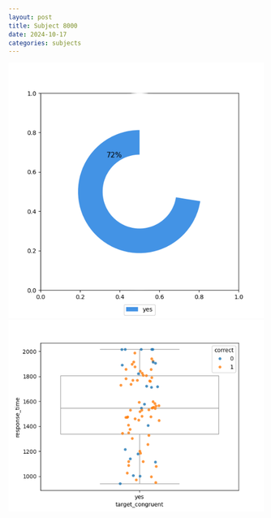 ```yaml
---
layout: post
title: Subject 8000
date: 2024-10-17
categories: subjects
---
```


![](data/8000/run-16/8000_accuracy_target_congruence.png)
![](data/8000/run-16/8000_rt_congruence.png)

